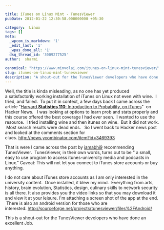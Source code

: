 ```yaml
---
 
title: iTunes on Linux Mint - TunesViewer
pubDate: 2012-01-22 12:30:58.000000000 +05:30

category:  Linux
tags: []
meta:
  _wpcom_is_markdown: '1'
  _edit_last: '1'
  _wpas_done_all: '1'
  dsq_thread_id: '3009277525'
author:  sharmi
 
canonical: "https://www.minvolai.com/itunes-on-linux-mint-tunesviewer/"
slug: itunes-on-linux-mint-tunesviewer
description: "A shout-out for the TunesViewer developers who have done an excellent Job."
---
```

<p>Well, the title is kinda misleading, as no one has yet produced a satisfactorily working installation of iTunes on Linux not even with wine.  I tried, and failed.  To put it in context, a few days back I came across the article "<a href="http://itunes.apple.com/us/itunes-u/statistics-110-introduction/id495213607">Harvard <strong>Statistics 110</strong>: Introduction to Probability, on iTunes</a>"  on Hacker News.   I was looking at options to learn prob and stats properly and this course offered the best coverage I had ever seen.  I wanted to use the resource.  I tried installing wine and then itunes on wine.  But it did not work.  Most search results were dead ends.   So I went back to Hacker news post and looked at the comments section for clues. <a href="http://news.ycombinator.com/item?id=3469393">http://news.ycombinator.com/item?id=3469393</a></p>
<p>That is were I came across the post by <a href="http://news.ycombinator.com/user?id=iamabhi9">iamabhi9</a> recommending TunesViewer.  TunesViewer, in their own words, turns out to be " a small, easy to use program to access itunes-university media and podcasts in Linux." Caveat: This will not let you connect to iTunes store accounts or buy anything.</p>
<p>I do not care about iTunes store accounts as I am only interested in the university content.  Once installed, it blew my mind.  Everything from arts, history, brain evolution, Statistics, design, culinary skills to network security is all there. It also provides you the video links so that you may download it and view it at your leisure. I'm attaching a screen shot of the app at the end.  There is also an android version for those who are interested. <a href="http://sourceforge.net/projects/tunesviewer/files%2FAndroid/">http://sourceforge.net/projects/tunesviewer/files%2FAndroid/</a></p>
<p>This is a shout-out for the TunesViewer developers who have done an excellent Job.</p>
<p><a href="http://images.minvolai.com/albums/minvolai/Screenshot-2.png"><img src="{{ site.baseurl }}/assets/2012/01/Screenshot-2-1024x575.png" alt="" /></a></p>
